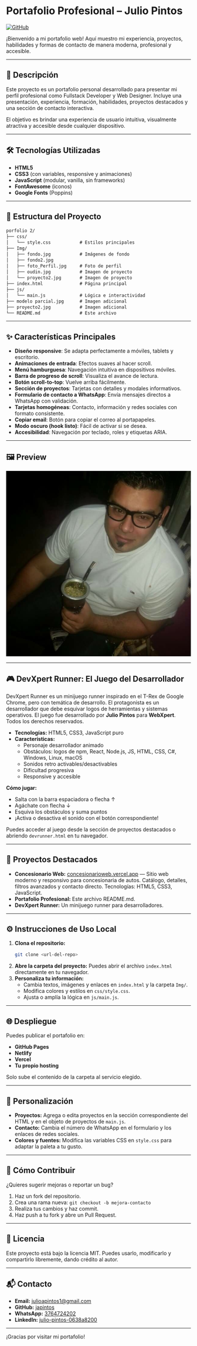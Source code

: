 # Portafolio Profesional – Julio Pintos

[![GitHub](https://img.shields.io/badge/GitHub-japintos-181717?logo=github)](https://github.com/japintos)

¡Bienvenido a mi portafolio web! Aquí muestro mi experiencia, proyectos, habilidades y formas de contacto de manera moderna, profesional y accesible.

---

## 🚀 Descripción
Este proyecto es un portafolio personal desarrollado para presentar mi perfil profesional como Fullstack Developer y Web Designer. Incluye una presentación, experiencia, formación, habilidades, proyectos destacados y una sección de contacto interactiva.

El objetivo es brindar una experiencia de usuario intuitiva, visualmente atractiva y accesible desde cualquier dispositivo.

---

## 🛠️ Tecnologías Utilizadas
- **HTML5**
- **CSS3** (con variables, responsive y animaciones)
- **JavaScript** (modular, vanilla, sin frameworks)
- **FontAwesome** (iconos)
- **Google Fonts** (Poppins)

---

## 📁 Estructura del Proyecto
```
porfolio 2/
├── css/
│   └── style.css           # Estilos principales
├── Img/
│   ├── fondo.jpg           # Imágenes de fondo
│   ├── fondo2.jpg
│   ├── foto_Perfil.jpg     # Foto de perfil
│   ├── oudin.jpg           # Imagen de proyecto
│   └── proyecto2.jpg       # Imagen de proyecto
├── index.html              # Página principal
├── js/
│   └── main.js             # Lógica e interactividad
├── modelo parcial.jpg      # Imagen adicional
├── proyecto2.jpg           # Imagen adicional
└── README.md               # Este archivo
```

---

## ✨ Características Principales
- **Diseño responsive**: Se adapta perfectamente a móviles, tablets y escritorio.
- **Animaciones de entrada**: Efectos suaves al hacer scroll.
- **Menú hamburguesa**: Navegación intuitiva en dispositivos móviles.
- **Barra de progreso de scroll**: Visualiza el avance de lectura.
- **Botón scroll-to-top**: Vuelve arriba fácilmente.
- **Sección de proyectos**: Tarjetas con detalles y modales informativos.
- **Formulario de contacto a WhatsApp**: Envía mensajes directos a WhatsApp con validación.
- **Tarjetas homogéneas**: Contacto, información y redes sociales con formato consistente.
- **Copiar email**: Botón para copiar el correo al portapapeles.
- **Modo oscuro (hook listo)**: Fácil de activar si se desea.
- **Accesibilidad**: Navegación por teclado, roles y etiquetas ARIA.

---

## 🖼️ Preview

![Preview del portafolio](Img/foto_Perfil.jpg)

---

## 🎮 DevXpert Runner: El Juego del Desarrollador

DevXpert Runner es un minijuego runner inspirado en el T-Rex de Google Chrome, pero con temática de desarrollo. El protagonista es un desarrollador que debe esquivar logos de herramientas y sistemas operativos. El juego fue desarrollado por **Julio Pintos** para **WebXpert**. Todos los derechos reservados.

- **Tecnologías:** HTML5, CSS3, JavaScript puro
- **Características:**
  - Personaje desarrollador animado
  - Obstáculos: logos de npm, React, Node.js, JS, HTML, CSS, C#, Windows, Linux, macOS
  - Sonidos retro activables/desactivables
  - Dificultad progresiva
  - Responsive y accesible

**Cómo jugar:**
- Salta con la barra espaciadora o flecha ↑
- Agáchate con flecha ↓
- Esquiva los obstáculos y suma puntos
- ¡Activa o desactiva el sonido con el botón correspondiente!

Puedes acceder al juego desde la sección de proyectos destacados o abriendo `devrunner.html` en tu navegador.

---

## 📄 Proyectos Destacados
- **Concesionario Web:** [concesionarioweb.vercel.app](https://concesionarioweb.vercel.app/) — Sitio web moderno y responsivo para concesionaria de autos. Catálogo, detalles, filtros avanzados y contacto directo. Tecnologías: HTML5, CSS3, JavaScript.
- **Portafolio Profesional:** Este archivo README.md.
- **DevXpert Runner:** Un minijuego runner para desarrolladores.

---

## ⚙️ Instrucciones de Uso Local
1. **Clona el repositorio:**
   ```bash
   git clone <url-del-repo>
   ```
2. **Abre la carpeta del proyecto:**
   Puedes abrir el archivo `index.html` directamente en tu navegador.
3. **Personaliza tu información:**
   - Cambia textos, imágenes y enlaces en `index.html` y la carpeta `Img/`.
   - Modifica colores y estilos en `css/style.css`.
   - Ajusta o amplía la lógica en `js/main.js`.

---

## 🌐 Despliegue
Puedes publicar el portafolio en:
- **GitHub Pages**
- **Netlify**
- **Vercel**
- **Tu propio hosting**

Solo sube el contenido de la carpeta al servicio elegido.

---

## 📝 Personalización
- **Proyectos:** Agrega o edita proyectos en la sección correspondiente del HTML y en el objeto de proyectos de `main.js`.
- **Contacto:** Cambia el número de WhatsApp en el formulario y los enlaces de redes sociales.
- **Colores y fuentes:** Modifica las variables CSS en `style.css` para adaptar la paleta a tu gusto.

---

## 🤝 Cómo Contribuir
¿Quieres sugerir mejoras o reportar un bug?
1. Haz un fork del repositorio.
2. Crea una rama nueva: `git checkout -b mejora-contacto`
3. Realiza tus cambios y haz commit.
4. Haz push a tu fork y abre un Pull Request.

---

## 📄 Licencia
Este proyecto está bajo la licencia MIT. Puedes usarlo, modificarlo y compartirlo libremente, dando crédito al autor.

---

## 📬 Contacto
- **Email:** julioapintos1@gmail.com
- **GitHub:** [japintos](https://github.com/japintos)
- **WhatsApp:** [3764724202](https://wa.me/3764724202)
- **LinkedIn:** [julio-pintos-0638a8200](https://www.linkedin.com/in/julio-pintos-0638a8200/)

---

¡Gracias por visitar mi portafolio! 